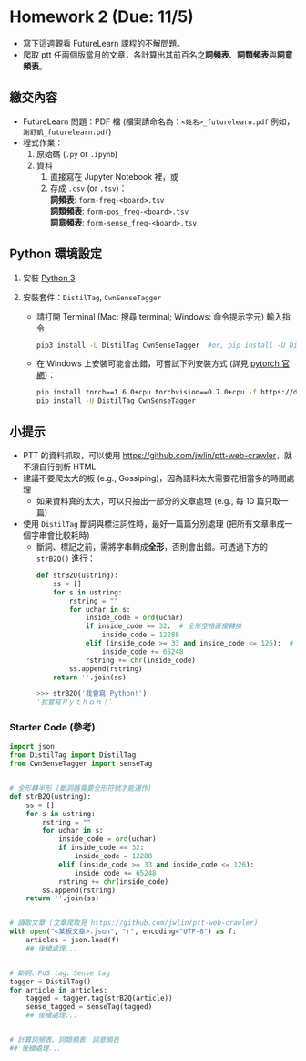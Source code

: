 # Homework 2 (Due: 11/5)

- 寫下這週觀看 FutureLearn 課程的不解問題。
- 爬取 ptt 任兩個版當月的文章，各計算出其前百名之**詞頻表**、**詞類頻表**與**詞意頻表**。


## 繳交內容

- FutureLearn 問題：PDF 檔 (檔案請命名為：`<姓名>_futurelearn.pdf` 例如，`謝舒凱_futurelearn.pdf`)
- 程式作業：
    1. 原始碼 (`.py` or `.ipynb`)
    2. 資料
        1. 直接寫在 Jupyter Notebook 裡，或
        2. 存成 `.csv` (or `.tsv`)：  
            **詞頻表**: `form-freq-<board>.tsv`  
            **詞類頻表**: `form-pos_freq-<board>.tsv`  
            **詞意頻表**: `form-sense_freq-<board>.tsv`



## Python 環境設定

1. 安裝 [Python 3](https://www.python.org/downloads/)

2. 安裝套件：`DistilTag`, `CwnSenseTagger`
    - 請打開 Terminal (Mac: 搜尋 terminal; Windows: 命令提示字元) 輸入指令
        ```bash
        pip3 install -U DistilTag CwnSenseTagger  #or, pip install -U DistilTag CwnSenseTagger
        ```
    - 在 Windows 上安裝可能會出錯，可嘗試下列安裝方式 (詳見 [pytorch 官網](https://pytorch.org/get-started/locally/))：
        ```bash
        pip install torch==1.6.0+cpu torchvision==0.7.0+cpu -f https://download.pytorch.org/whl/torch_stable.html
        pip install -U DistilTag CwnSenseTagger
        ```


## 小提示

- PTT 的資料抓取，可以使用 <https://github.com/jwlin/ptt-web-crawler>，就不須自行剖析 HTML
- 建議不要爬太大的板 (e.g., Gossiping)，因為語料太大需要花相當多的時間處理
    - 如果資料真的太大，可以只抽出一部分的文章處理 (e.g., 每 10 篇只取一篇)
- 使用 `DistilTag` 斷詞與標注詞性時，最好一篇篇分別處理 (把所有文章串成一個字串會比較耗時)
    - 斷詞、標記之前，需將字串轉成**全形**，否則會出錯。可透過下方的 `strB2Q()` 進行：
        ```python
        def strB2Q(ustring):
            ss = []
            for s in ustring:
                rstring = ""
                for uchar in s:
                    inside_code = ord(uchar)
                    if inside_code == 32:  # 全形空格直接轉換
                        inside_code = 12288
                    elif (inside_code >= 33 and inside_code <= 126):  # 全形字元（除空格）根據關係轉化
                        inside_code += 65248
                    rstring += chr(inside_code)
                ss.append(rstring)
            return ''.join(ss)
        
        >>> strB2Q('我會寫 Python!')
        '我會寫Ｐｙｔｈｏｎ！'
        ```


### Starter Code (參考)

```python
import json
from DistilTag import DistilTag
from CwnSenseTagger import senseTag


# 全形轉半形 (斷詞器需要全形符號才能運作)
def strB2Q(ustring):
    ss = []
    for s in ustring:
        rstring = ""
        for uchar in s:
            inside_code = ord(uchar)
            if inside_code == 32:
                inside_code = 12288
            elif (inside_code >= 33 and inside_code <= 126):
                inside_code += 65248
            rstring += chr(inside_code)
        ss.append(rstring)
    return ''.join(ss)


# 讀取文章 (文章爬取見 https://github.com/jwlin/ptt-web-crawler)
with open("<某板文章>.json", "r", encoding="UTF-8") as f:
    articles = json.load(f)
    ## 後續處理...


# 斷詞、PoS tag、Sense tag
tagger = DistilTag()
for article in articles:
    tagged = tagger.tag(strB2Q(article))
    sense_tagged = senseTag(tagged)
    ## 後續處理...


# 計算詞頻表、詞類頻表、詞意頻表
## 後續處理...
```
